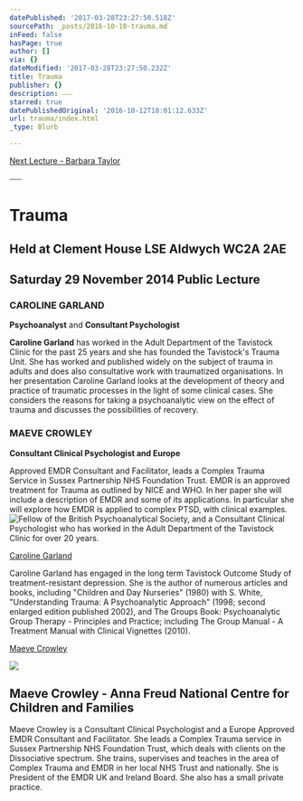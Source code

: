 ```yaml
---
datePublished: '2017-03-28T23:27:50.518Z'
sourcePath: _posts/2016-10-10-trauma.md
inFeed: false
hasPage: true
author: []
via: {}
dateModified: '2017-03-28T23:27:50.232Z'
title: Trauma
publisher: {}
description: ⎯⎯⎯
starred: true
datePublishedOriginal: '2016-10-12T18:01:12.633Z'
url: trauma/index.html
_type: Blurb

---
```

[Next Lecture - Barbara Taylor][0]

⎯⎯⎯

# **Trauma**

## Held at Clement House LSE Aldwych WC2A 2AE

## **Saturday 29 November 2014 Public Lecture**

### **CAROLINE GARLAND**

**Psychoanalyst** and **Consultant Psychologist**

**Caroline Garland** has worked in the Adult Department of the Tavistock Clinic for the past 25 years and she has founded the Tavistock's Trauma Unit. She has worked and published widely on the subject of trauma in adults and does also consultative work with traumatized organisations. In her presentation Caroline Garland looks at the development of theory and practice of traumatic processes in the light of some clinical cases. She considers the reasons for taking a psychoanalytic view on the effect of trauma and discusses the possibilities of recovery.

### **MAEVE CROWLEY**

**Consultant Clinical Psychologist and Europe**

Approved EMDR Consultant and Facilitator, leads a Complex Trauma Service in Sussex Partnership NHS Foundation Trust. EMDR is an approved treatment for Trauma as outlined by NICE and WHO. In her paper she will include a description of EMDR and some of its applications. In particular she will explore how EMDR is applied to complex PTSD, with clinical examples.
![Fellow of the British Psychoanalytical Society, and a Consultant Clinical Psychologist who has worked in the Adult Department of the Tavistock Clinic for over 20 years. ](https://the-grid-user-content.s3-us-west-2.amazonaws.com/52dc0802-c805-4382-bbd5-2c29f8f53c8d.jpg)

[Caroline Garland][1]

Caroline Garland has engaged in the long term Tavistock Outcome Study of treatment-resistant depression. She is the author of numerous articles and books, including "Children and Day Nurseries" (1980) with S. White, "Understanding Trauma: A Psychoanalytic Approach" (1998; second enlarged edition published 2002), and The Groups Book: Psychoanalytic Group Therapy - Principles and Practice; including The Group Manual - A Treatment Manual with Clinical Vignettes (2010).

[Maeve Crowley][2]

<article style=""><img src="https://s3-us-west-2.amazonaws.com/the-grid-img/p/5ad5717ba83112c4d5235b6cddd47744b929c58b.png" /><h1>Maeve Crowley - Anna Freud National Centre for Children and Families</h1><p>Maeve Crowley is a Consultant Clinical Psychologist and a Europe Approved EMDR Consultant and Facilitator.  She leads a Complex Trauma service in Sussex Partnership NHS Foundation Trust, which deals with clients on the Dissociative spectrum. She trains, supervises and teaches in the area of Complex Trauma and EMDR in her local NHS Trust and nationally. She is President of the EMDR UK and Ireland Board. She also has a small private practice. </p></article>



[0]: http://aapmembers.org/barbara-taylor-in-conversation-with-morton-schatzman
[1]: https://www.bpc.org.uk/find-a-therapist/therapist/7084 "Caroline Garland"
[2]: http://www.annafreud.org/training-research/training-and-conferences-overview/tutors/c/maeve-crowley/ "Maeve Crowle"